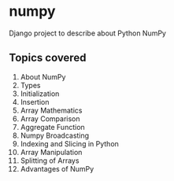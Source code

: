 # numpy
Django project to describe about Python NumPy

## Topics covered
1. About NumPy
2. Types
3. Initialization
4. Insertion
5. Array Mathematics
6. Array Comparison
7. Aggregate Function
8. Numpy Broadcasting
9. Indexing and Slicing in Python
10. Array Manipulation
11. Splitting of Arrays
12. Advantages of NumPy
